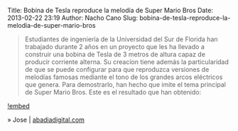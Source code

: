 Title: Bobina de Tesla reproduce la melodía de Super Mario Bros
Date: 2013-02-22 23:19
Author: Nacho Cano
Slug: bobina-de-tesla-reproduce-la-melodia-de-super-mario-bros

> Estudiantes de ingeniería de la Universidad del Sur de Florida han
> trabajado durante 2 años en un proyecto que les ha llevado a construir
> una bobina de Tesla de 3 metros de altura capaz de producir corriente
> alterna. Su creacíon tiene además la particularidad de que se puede
> configurar para que reproduzca versiones de melodías famosas mediante
> el tono de los grandes arcos eléctricos que genera. Para demostrarlo,
> han hecho que imite el tema principal de Super Mario Bros. Este es el
> resultado que han obtenido:

[!embed](https://www.youtube.com/watch?v=1r_EgKLJFCs)

» Jose | [abadiadigital.com][]

  [abadiadigital.com]: http://www.abadiadigital.com/bobina-de-tesla-reproduce-la-melodia-de-super-mario-bros/
    "Bobina de Tesla reproduce la melodía de Super Mario Bros"
